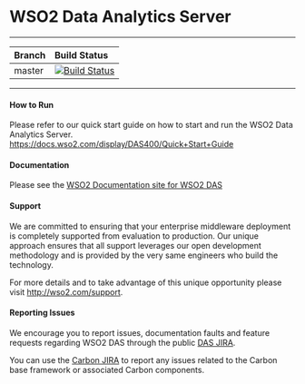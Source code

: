 <!--
  ~  Copyright (c) 2017, WSO2 Inc. (http://wso2.com) All Rights Reserved.
  ~
  ~  WSO2 Inc. licenses this file to you under the Apache License,
  ~  Version 2.0 (the "License"); you may not use this file except
  ~  in compliance with the License.
  ~  You may obtain a copy of the License at
  ~
  ~    http://www.apache.org/licenses/LICENSE-2.0
  ~
  ~  Unless required by applicable law or agreed to in writing,
  ~  software distributed under the License is distributed on an
  ~  "AS IS" BASIS, WITHOUT WARRANTIES OR CONDITIONS OF ANY
  ~  KIND, either express or implied.  See the License for the
  ~  specific language governing permissions and limitations
  ~  under the License.
  -->

WSO2 Data Analytics Server
==========================

---

|  Branch | Build Status |
| :------------ |:-------------
| master      | [![Build Status](https://wso2.org/jenkins/job/products/job/product-das__java8/badge/icon)](https://wso2.org/jenkins/job/products/job/product-das__java8) |


---
#### How to Run ####

Please refer to our quick start guide on how to start and run the WSO2 Data Analytics Server.
https://docs.wso2.com/display/DAS400/Quick+Start+Guide

#### Documentation ####

Please see the [WSO2 Documentation site for WSO2 DAS](https://docs.wso2.com/display/DAS400/Introduction)

#### Support ####

We are committed to ensuring that your enterprise middleware deployment is completely supported from evaluation to production. Our unique approach ensures that all support leverages our open development methodology and is provided by the very same engineers who build the technology.

For more details and to take advantage of this unique opportunity please visit http://wso2.com/support.


#### Reporting Issues  ####

We encourage you to report issues, documentation faults and feature requests regarding WSO2 DAS through the public [DAS JIRA](https://wso2.org/jira/browse/DAS).

You can use the [Carbon JIRA](https://wso2.org/jira/browse/CARBON) to report any issues related to the Carbon base framework or associated Carbon components.
